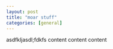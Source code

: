 ```yaml
---
layout: post
title: "moar stuff"
categories: [general]
---
```


asdfkljasdl;fdkfs 
content content content 




